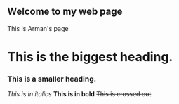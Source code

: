 ## Welcome to my web page

This is Arman's page

# This is the biggest heading.
### This is a smaller heading. 
*This is in italics*
**This is in bold**
~~This is crossed out~~